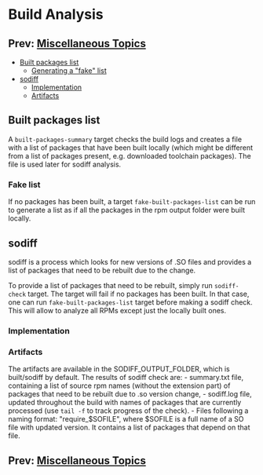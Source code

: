 Build Analysis
===
## Prev: [Miscellaneous Topics](5_misc.md)
- [Built packages list](#Built-packages-list)
  - [Generating a "fake" list](#Fake-list)
- [sodiff](#sodiff)
  - [Implementation](#Implementation)
  - [Artifacts](#Artifacts)

## Built packages list
A `built-packages-summary` target checks the build logs and creates a file with a list of packages that have been built locally (which might be different from a list of packages present, e.g. downloaded toolchain packages). The file is used later for sodiff analysis.

### Fake list
If no packages has been built, a target `fake-built-packages-list` can be run to generate a list as if all the packages in the rpm output folder were built locally.

## sodiff
sodiff is a process which looks for new versions of .SO files and provides a list of packages that need to be rebuilt due to the change.

To provide a list of packages that need to be rebuilt, simply run `sodiff-check` target. The target will fail if no packages has been built. In that case, one can run `fake-built-packages-list` target before making a sodiff check. This will allow to analyze all RPMs except just the locally built ones.

### Implementation

### Artifacts
The artifacts are available in the SODIFF_OUTPUT_FOLDER, which is built/sodiff by default.
The results of sodiff check are:
    - summary.txt file, containing a list of source rpm names (without the extension part) of packages that need to be rebuilt due to .so version change,
    - sodiff.log file, updated throughout the build with names of packages that are currently processed (use `tail -f` to track progress of the check).
    - Files following a naming format: "require_$SOFILE", where $SOFILE is a full name of a SO file with updated version. It contains a list of packages that depend on that file.

## Prev: [Miscellaneous Topics](5_misc.md)
